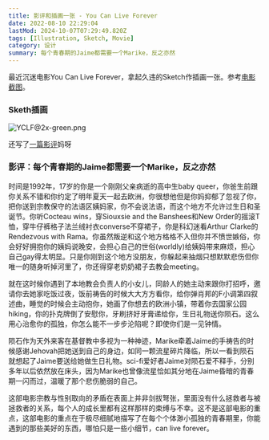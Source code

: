 ```yaml
---
title: 影评和插画一张 - You Can Live Forever
date: 2022-08-10 22:29:04
lastMod: 2024-10-07T07:29:49.820Z
tags: [Illustration, Sketch, Movie]
category: 设计
summary: 每个青春期的Jaime都需要一个Marike，反之亦然
---
```


最近沉迷电影You Can Live Forever，拿起久违的Sketch作插画一张。参考[电影截图](https://movie.douban.com/photos/photo/2876543765/)。

### Sketh插画

![YCLF@2x-green.png](https://s2.loli.net/2024/10/07/w5oHFdzZXRBlTyu.png)

还写了[一篇影评](https://movie.douban.com/review/14538400/)妈呀

### 影评：每个青春期的Jaime都需要一个Marike，反之亦然

时间是1992年，17岁的你是一个刚刚父亲病逝的高中生baby queer，你爸生前跟你关系不错和你约定了明年夏天一起去欧洲，你很想他但是你妈抑郁了忽视了你，把你送到宗教保守的法语区姨妈家，你不会说法语，而这个地方不允许过生日和圣诞节。你听Cocteau wins，穿Siouxsie and the Banshees和New Order的摇滚T恤，穿牛仔裤格子法兰绒衬衣converse不穿裙子，你是科幻迷看Arthur Clarke的Rendezvous with Rama。你虽然叛逆和这个地方格格不入但你并不愤世嫉俗，你会好好拥抱你的姨妈说晚安，会担心自己的世俗(worldly)给姨妈带来麻烦，担心自己gay得太明显。只是你刚到这个地方没朋友，你躲起来抽烟只想默默悲伤但你唯一的随身听掉河里了，你还得穿老奶奶裙子去教会meeting。

就在这时候你遇到了本地教会负责人的小女儿，同龄人的她主动来跟你打招呼，邀请你去她家吃饭过夜，饭前祷告的时候大大方方看你，给你弹肖邦的F小调第四叙述曲，睡觉的时候会主动抱你，她画了你想去的欧洲小镇，带着你去国家公园hiking，你的扑克牌倒了安慰你，牙刷挤好牙膏递给你，生日礼物送你陨石。这么用心治愈你的孤独，你怎么能不一步步沦陷呢？即使你们是一见钟情。

陨石作为天外来客在基督教中多视为一种神迹，Marike牵着Jaime的手祷告的时候感谢Jehovah把她送到自己的身边，如同一颗流星碎片降临，所以一看到陨石就想起了Jaime要送给她做生日礼物。sci-fi爱好者Jaime对陨石爱不释手，分别多年以后依然放在床头，因为Marike也曾像流星恰如其分地在Jaime昏暗的青春期一闪而过，温暖了那个悲伤脆弱的自己。

这部电影宗教与性别取向的矛盾在表面上并非剑拔弩张，里面没有什么拯救者与被拯救者的关系，每个人的成长里都有这样那样的束缚与不幸。这不是这部电影的重点，这部电影的重点在于极尽细腻地描写了在每个个体渺小孤独的青春期里，你能遇到的那些美好的东西，哪怕只是一些小细节，can live forever。
